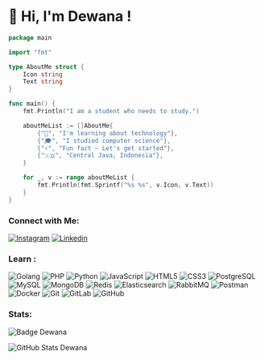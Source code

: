 # 👋 Hi, I'm Dewana !

```go
package main

import "fmt"

type AboutMe struct {
	Icon string
	Text string
}

func main() {
	fmt.Println("I am a student who needs to study.")

	aboutMeList := []AboutMe{
		{"🌱", "I'm learning about technology"},
		{"🎓", "I studied computer science"},
		{"⚡", "Fun fact ~ Let's get started"},
		{"🇮🇩", "Central Java, Indonesia"},
	}

	for _, v := range aboutMeList {
		fmt.Println(fmt.Sprintf("%s %s", v.Icon, v.Text))
	}
}
```

### Connect with Me:
[![Instagram](https://img.shields.io/badge/Instagram-E4405F?&logo=instagram&logoColor=white&style=flat-square)](https://dikit.my.id/instagram-aku)
[![Linkedin](https://img.shields.io/badge/Linkedin-0A66C2?&logo=linkedin&logoColor=white&style=flat-square)](https://dikit.my.id/linkedin-aku)

### Learn :
![Golang](https://img.shields.io/badge/-Golang-45b8d8?style=flat-square&logo=go&logoColor=white)
![PHP](https://img.shields.io/badge/-PHP-777bb3?style=flat-square&logo=PHP&logoColor=white)
![Python](https://img.shields.io/badge/-Python-3776ab?style=flat-square&logo=python&logoColor=white)
![JavaScript](https://img.shields.io/badge/-JavaScript-f7df1e?style=flat-square&logo=JavaScript&logoColor=white)
![HTML5](https://img.shields.io/badge/-HTML5-e34f26?style=flat-square&logo=HTML5&logoColor=white)
![CSS3](https://img.shields.io/badge/-CSS3-264de4?style=flat-square&logo=css&logoColor=white)
![PostgreSQL](https://img.shields.io/badge/-PostgreSQL-4169e1?style=flat-square&logo=postgresql&logoColor=white)
![MySQL](https://img.shields.io/badge/-MySQL-4479a1?style=flat-square&logo=mysql&logoColor=white)
![MongoDB](https://img.shields.io/badge/-MongoDB-13aa52?style=flat-square&logo=mongodb&logoColor=white)
![Redis](https://img.shields.io/badge/-Redis-db5030?style=flat-square&logo=redis&logoColor=white)
![Elasticsearch](https://img.shields.io/badge/-Elasticsearch-005e6c?style=flat-square&logo=elasticsearch&logoColor=white)
![RabbitMQ](https://img.shields.io/badge/-RabbitMQ-FF6600?style=flat-square&logo=rabbitmq&logoColor=white)
![Postman](https://img.shields.io/badge/-Postman-FF6C37?style=flat-square&logo=postman&logoColor=white)
![Docker](https://img.shields.io/badge/-Docker-2496ed?style=flat-square&logo=docker&logoColor=white)
![Git](https://img.shields.io/badge/-Git-f05032?style=flat-square&logo=git&logoColor=white)
![GitLab](https://img.shields.io/badge/-GitLab-fca121?style=flat-square&logo=gitlab&logoColor=white)
![GitHub](https://img.shields.io/badge/-GitHub-181717?style=flat-square&logo=github&logoColor=white)

### Stats:
![Badge Dewana](https://cie.my.id/dewanakl?style=flat-square&color=brightgreen)

![GitHub Stats Dewana](https://github-readme-stats.vercel.app/api?username=dewanakl&show_icons=true&theme=radical)
